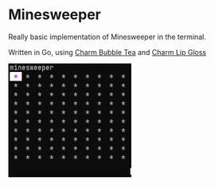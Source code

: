 # Minesweeper

Really basic implementation of Minesweeper in the terminal.

Written in Go, using [Charm Bubble Tea](https://github.com/charmbracelet/bubbletea) and [Charm Lip Gloss](https://github.com/charmbracelet/lipgloss)

![example](./example.gif "example")
